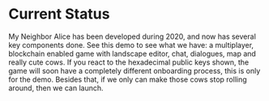 # Current Status

My Neighbor Alice has been developed during 2020, and now has several key components done. See this demo to see what we have: a multiplayer, blockchain enabled game with landscape editor, chat, dialogues, map and really cute cows. If you react to the hexadecimal public keys shown, the game will soon have a completely different onboarding process, this is only for the demo. Besides that, if we only can make those cows stop rolling around, then we can launch.
